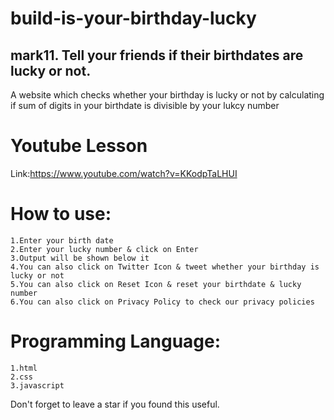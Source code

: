 # build-is-your-birthday-lucky
## mark11. Tell your friends if their birthdates are lucky or not.
A website which checks whether your birthday is lucky or not by calculating if sum of digits in your birthdate is divisible by your lukcy number

# Youtube Lesson
Link:https://www.youtube.com/watch?v=KKodpTaLHUI

# How to use:
    1.Enter your birth date
    2.Enter your lucky number & click on Enter
    3.Output will be shown below it
    4.You can also click on Twitter Icon & tweet whether your birthday is lucky or not
    5.You can also click on Reset Icon & reset your birthdate & lucky number
    6.You can also click on Privacy Policy to check our privacy policies
# Programming Language:
    1.html
    2.css
    3.javascript
Don't forget to leave a star if you found this useful.
